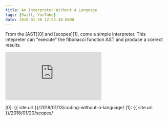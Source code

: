 ```yaml
---
title: An Interpreter Without A Language
tags: [Swift, YouTube]
date: 2018-01-30 12:53:38-0800
---
```


From the [AST][0] and [scopes][1], come a simple interpreter. This intepreter can "execute" the fibonacci
function AST and produce a correct results.

<div class="video-container">
    <iframe src="https://www.youtube.com/watch?v=C16PD44qyOY" frameborder="0" gesture="media" allow="encrypted-media" allowfullscreen></iframe>
</div>

[0]: {{ site.url }}/2018/01/13/coding-without-a-language/
[1]: {{ site.url }}/2018/01/20/scopes/
